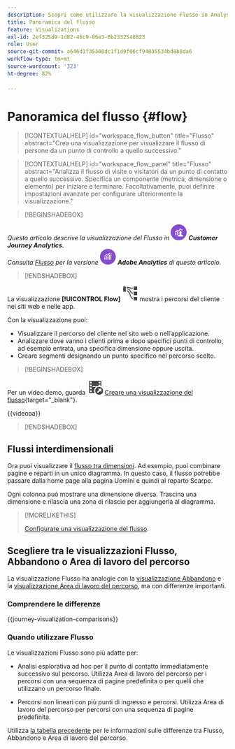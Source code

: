 ```yaml
---
description: Scopri come utilizzare la visualizzazione Flusso in Analysis Workspace.
title: Panoramica del flusso
feature: Visualizations
exl-id: 2ef325d9-1d82-46c9-86e3-6b2332548823
role: User
source-git-commit: a646d1f35308dc1f1d9f06cf94835534bd8b8da6
workflow-type: tm+mt
source-wordcount: '323'
ht-degree: 82%

---
```


# Panoramica del flusso {#flow}

<!-- markdownlint-disable MD034 -->

>[!CONTEXTUALHELP]
>id="workspace_flow_button"
>title="Flusso"
>abstract="Crea una visualizzazione per visualizzare il flusso di persone da un punto di controllo a quello successivo."

>[!CONTEXTUALHELP]
>id="workspace_flow_panel"
>title="Flusso"
>abstract="Analizza il flusso di visite o visitatori da un punto di contatto a quello successivo. Specifica un componente (metrica, dimensione o elemento) per iniziare e terminare. Facoltativamente, puoi definire impostazioni avanzate per configurare ulteriormente la visualizzazione."

<!-- markdownlint-enable MD034 -->


>[!BEGINSHADEBOX]

_Questo articolo descrive la visualizzazione del Flusso in_ ![CustomerJourneyAnalytics](/help/assets/icons/CustomerJourneyAnalytics.svg) _**Customer Journey Analytics**._<br/>_Consulta [Flusso](https://experienceleague.adobe.com/it/docs/analytics/analyze/analysis-workspace/visualizations/flow/flow) per la versione_ ![AdobeAnalytics](/help/assets/icons/AdobeAnalytics.svg) _**Adobe Analytics** di questo articolo._

>[!ENDSHADEBOX]


La visualizzazione **[!UICONTROL Flow]** ![GraphPathing](/help/assets/icons/GraphPathing.svg) mostra i percorsi del cliente nei siti web e nelle app.

Con la visualizzazione puoi:

* Visualizzare il percorso del cliente nel sito web o nell’applicazione.
* Analizzare dove vanno i clienti prima e dopo specifici punti di controllo, ad esempio entrata, una specifica dimensione oppure uscita.
* Creare segmenti designando un punto specifico nel percorso scelto.


>[!BEGINSHADEBOX]

Per un video demo, guarda ![VideoCheckedOut](/help/assets/icons/VideoCheckedOut.svg) [Creare una visualizzazione del flusso](https://video.tv.adobe.com/v/346063/?quality=12&learn=on){target="_blank"}.

{{videoaa}}

>[!ENDSHADEBOX]


## Flussi interdimensionali

Ora puoi visualizzare il [flusso tra dimensioni](/help/analysis-workspace/visualizations/c-flow/multi-dimensional-flow.md). Ad esempio, puoi combinare pagine e reparti in un unico diagramma. In questo caso, il flusso potrebbe passare dalla home page alla pagina Uomini e quindi al reparto Scarpe.

Ogni colonna può mostrare una dimensione diversa. Trascina una dimensione e rilascia una zona di rilascio per aggiungerla al diagramma.

>[!MORELIKETHIS]
>
>[Configurare una visualizzazione del flusso](/help/analysis-workspace/visualizations/c-flow/create-flow.md).
>

## Scegliere tra le visualizzazioni Flusso, Abbandono o Area di lavoro del percorso

La visualizzazione Flusso ha analogie con la [visualizzazione Abbandono](/help/analysis-workspace/visualizations/fallout/fallout-flow.md) e la [visualizzazione Area di lavoro del percorso](/help/analysis-workspace/visualizations/journey-canvas/journey-canvas.md), ma con differenze importanti.

### Comprendere le differenze

<!-- Information in this snippet is shared between Journey canvas, Fallout, and Flow visualization docs -->

{{journey-visualization-comparisons}}

### Quando utilizzare Flusso

Le visualizzazioni Flusso sono più adatte per:

* Analisi esplorativa ad hoc per il punto di contatto immediatamente successivo sul percorso. Utilizza Area di lavoro del percorso per i percorsi con una sequenza di pagine predefinita o per quelli che utilizzano un percorso finale.

* Percorsi non lineari con più punti di ingresso e percorsi. Utilizza Area di lavoro del percorso per percorsi con una sequenza di pagine predefinita.

Utilizza [la tabella precedente](#understand-the-differences) per le informazioni sulle differenze tra Flusso, Abbandono e Area di lavoro del percorso.
